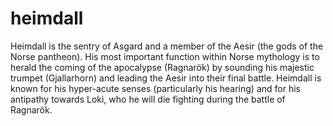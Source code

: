 # heimdall

Heimdall is the sentry of Asgard and a member of the Aesir (the gods of the Norse pantheon). His most important function within Norse mythology is to herald the coming of the apocalypse (Ragnarök) by sounding his majestic trumpet (Gjallarhorn) and leading the Aesir into their final battle. Heimdall is known for his hyper-acute senses (particularly his hearing) and for his antipathy towards Loki, who he will die fighting during the battle of Ragnarök.
